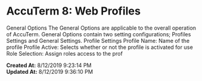 # AccuTerm 8: Web Profiles

General Options The General Options are applicable to the overall operation of AccuTerm. General Options contain two setting configurations; Profiles Settings and General Settings. Profile Settings Profile Name: Name of the profile Profile Active: Selects whether or not the profile is activated for use Role Selection: Assign roles access to the prof  

**Created At:** 8/12/2019 9:23:14 PM  
**Updated At:** 8/12/2019 9:36:10 PM  

